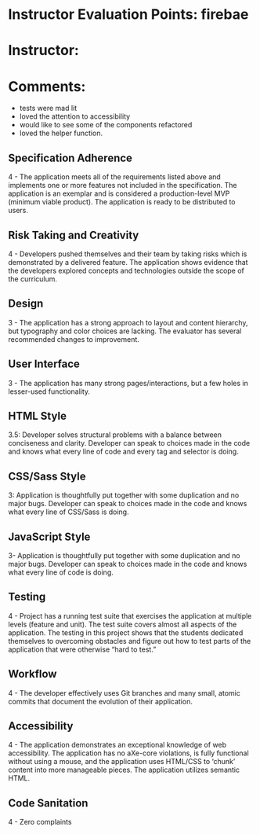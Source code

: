 # Instructor Evaluation Points: firebae
# Instructor:
# Comments:
- tests were mad lit
- loved the attention to accessibility
- would like to see some of the components refactored
- loved the helper function.

## Specification Adherence

4 - The application meets all of the requirements listed above and implements one or more features not included in the specification. The application is an exemplar and is considered a production-level MVP (minimum viable product). The application is ready to be distributed to users.


## Risk Taking and Creativity

4 - Developers pushed themselves and their team by taking risks which is demonstrated by a delivered feature. The application shows evidence that the developers explored concepts and technologies outside the scope of the curriculum.


## Design

3 - The application has a strong approach to layout and content hierarchy, but typography and color choices are lacking. The evaluator has several recommended changes to improvement.


## User Interface

3 - The application has many strong pages/interactions, but a few holes in lesser-used functionality.


## HTML Style

3.5: Developer solves structural problems with a balance between conciseness and clarity. Developer can speak to choices made in the code and knows what every line of code and every tag and selector is doing.


## CSS/Sass Style

3: Application is thoughtfully put together with some duplication and no major bugs. Developer can speak to choices made in the code and knows what every line of CSS/Sass is doing.

## JavaScript Style

3- Application is thoughtfully put together with some duplication and no major bugs. Developer can speak to choices made in the code and knows what every line of code is doing.

## Testing

4 - Project has a running test suite that exercises the application at multiple levels (feature and unit). The test suite covers almost all aspects of the application. The testing in this project shows that the students dedicated themselves to overcoming obstacles and figure out how to test parts of the application that were otherwise “hard to test.”

## Workflow

4 - The developer effectively uses Git branches and many small, atomic commits that document the evolution of their application.

## Accessibility

4 - The application demonstrates an exceptional knowledge of web accessibility. The application has no aXe-core violations, is fully functional without using a mouse, and the application uses HTML/CSS to ‘chunk’ content into more manageable pieces. The application utilizes semantic HTML.

## Code Sanitation

4 - Zero complaints
